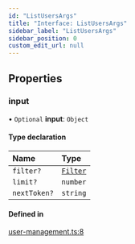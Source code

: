 ```yaml
---
id: "ListUsersArgs"
title: "Interface: ListUsersArgs"
sidebar_label: "ListUsersArgs"
sidebar_position: 0
custom_edit_url: null
---
```


## Properties

### input

• `Optional` **input**: `Object`

#### Type declaration

| Name | Type |
| :------ | :------ |
| `filter?` | [`Filter`](Filter.md) |
| `limit?` | `number` |
| `nextToken?` | `string` |

#### Defined in

[user-management.ts:8](https://github.com/awslabs/green-boost/blob/822aaf4/packages/gboost-common/src/user-management.ts#L8)
